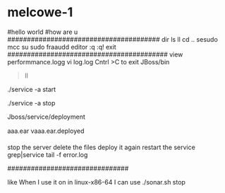 # melcowe-1
#hello world 
#how are u
#######################################
dir
ls
ll
cd ..
sesudo mcc
su sudo fraaudd
editor
:q
:q!
exit
#########################################
view performmance.logg
vi log.log
Cntrl >C to exit
JBoss/bin 
> ll

./service -a start

./service -a stop



Jboss/service/deployment

aaa.ear
vaaa.ear.deployed

stop the server
delete the files deploy it again restart the service
grep|service
tail -f error.log



###############################

like When I use it on in linux-x86-64 I can use ./sonar.sh stop
